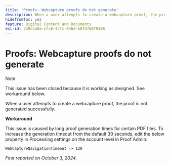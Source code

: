 ```yaml
---
title: 'Proofs: Webcapture proofs do not generate'
description: When a user attempts to create a webcapture proof, the proof is not generated successfully.
hidefromtoc: yes
feature: Digital Content and Documents
exl-id: 339c5a0a-cfc8-4cfc-946d-b87d760f9106
---
```

# Proofs: Webcapture proofs do not generate

>[!NOTE]
>
>This issue has been closed because it is working as designed. See workaround below.

When a user attempts to create a webcapture proof, the proof is not generated successfully.

**Workaround**

This issue is caused by long proof generation times for certain PDF files. To increase the generation timeout from the default 30 seconds, edit the below property in Processing settings on the account level in Proof Admin:

`WebCaptureNavigationTimeout -> 120`

_First reported on October 3, 2024._
